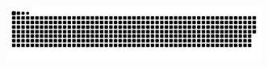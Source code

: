 ![Snake animation](https://github.com/beatrizbrancalhao/beatrizbrancalhao/blob/output/github-contribution-grid-snake.svg)
